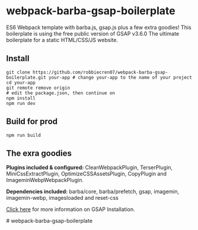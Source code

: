 # webpack-barba-gsap-boilerplate
ES6 Webpack template with barba.js, gsap.js plus a few extra goodies!
This boilerplate is using the free public version of GSAP v3.6.0
The ultimate boilerplate for a static HTML/CSS/JS website.

## Install
```
git clone https://github.com/robbiecren07/webpack-barba-gsap-boilerplate.git your-app # change your-app to the name of your project
cd your-app
git remote remove origin
# edit the package.json, then continue on
npm install
npm run dev
```

## Build for prod
```
npm run build
```

## The exra goodies
**Plugins included & configured:** CleanWebpackPlugin, TerserPlugin, MiniCssExtractPlugin,
OptimizeCSSAssetsPlugin, CopyPlugin and ImageminWebpWebpackPlugin.

**Dependencies included:** barba/core, barba/prefetch, gsap, imagemin, imagemin-webp, imagesloaded and reset-css

[Click here](https://greensock.com/docs/v3/Installation) for more information on GSAP Installation.

#   w e b p a c k - b a r b a - g s a p - b o i l e r p l a t e  
 